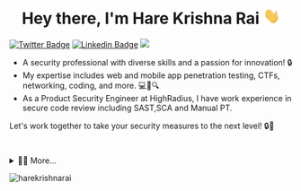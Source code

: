 <h1 align="center">Hey there, I'm Hare Krishna Rai <img src="https://raw.githubusercontent.com/harekrishnarai/harekrishnarai/master/wave.gif" width="30px"></h1> 

[![Twitter Badge](https://img.shields.io/badge/-@harekrishna_rai-000?style=flat-square&labelColor=000&logo=x&logoColor=white&link=https://x.com/harekrishna_rai)](https://x.com/harekrishna_rai)  [![Linkedin Badge](https://img.shields.io/badge/-harekrishnarai-blue?style=flat-square&logo=Linkedin&logoColor=white&link=https://www.linkedin.com/in/harekrishnarai/)](https://www.linkedin.com/in/harekrishnarai/) <img src="https://img.shields.io/badge/I_am_Looking_for_Opportunities-Available-brightgreen"/>


- A security professional with diverse skills and a passion for innovation! 🔒
- My expertise includes web and mobile app penetration testing, CTFs, networking, coding, and more. 💻📱🔍
- As a Product Security Engineer at HighRadius, I have work experience in secure code review including SAST,SCA and Manual PT. 

Let's work together to take your security measures to the next level! 🔒🚀
</div>
<h1></h1>
<Details>
<summary>👨‍🚀  More...</summary>
<div align="center" >
  <h1 align='center'>Git Stats⚡</h1>
 
![](https://github-readme-streak-stats.herokuapp.com/?user=harekrishnarai&theme=vue-dark&hide_border=false)
![](https://github-readme-stats.vercel.app/api/top-langs/?username=harekrishnarai&theme=vue-dark&hide_border=false&include_all_commits=false&count_private=false&layout=compact)<br/>
  
 <br/>
  
 <h1>Github Trophies🏆</h1>
 
![](https://github-profile-trophy.vercel.app/?username=harekrishnarai&theme=gitdimmed&no-frame=true&no-bg=true&margin-w=4)
  
</div>
</Details>
<div align="left" >
<p> <img src="https://komarev.com/ghpvc/?username=harekrishnarai&label=Profile%20views&color=0e75b6&style=flat" alt="harekrishnarai" /> </p>
